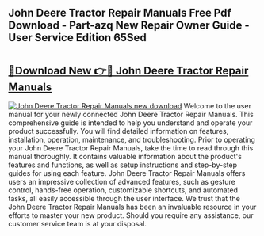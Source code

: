 ## John Deere Tractor Repair Manuals Free Pdf Download - Part-azq New Repair Owner Guide - User Service Edition 65Sed

# <h2><a href="http://bc8896.oget.top/?id=John+Deere+Tractor+Repair+Manuals">🔗Download New 👉🔴 John Deere Tractor Repair Manuals</a></h2>

[![John Deere Tractor Repair Manuals new download](https://i.imgur.com/5g1atiW.png)](http://bc8896.oget.top/?id=John+Deere+Tractor+Repair+Manuals)
Welcome to the user manual for your newly connected John Deere Tractor Repair Manuals. This comprehensive guide is intended to help you understand and operate your product successfully. You will find detailed information on features, installation, operation, maintenance, and troubleshooting. Prior to operating your John Deere Tractor Repair Manuals, take the time to read through this manual thoroughly. It contains valuable information about the product's features and functions, as well as setup instructions and step-by-step guides for using each feature. John Deere Tractor Repair Manuals offers users an impressive collection of advanced features, such as gesture control, hands-free operation, customizable shortcuts, and automated tasks, all easily accessible through the user interface. We trust that the John Deere Tractor Repair Manuals has been an invaluable resource in your efforts to master your new product. Should you require any assistance, our customer service team is at your disposal.
